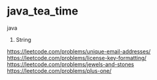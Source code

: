 # java_tea_time
java 

1. String

  https://leetcode.com/problems/unique-email-addresses/
  https://leetcode.com/problems/license-key-formatting/
  https://leetcode.com/problems/jewels-and-stones
  https://leetcode.com/problems/plus-one/
  
